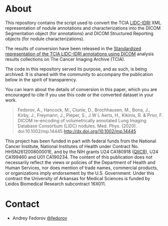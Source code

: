# About

This repository contains the script used to convert the TCIA
[LIDC-IDRI](https://wiki.cancerimagingarchive.net/display/Public/LIDC-IDRI)
XML representation of nodule annotations and characterizations into the DICOM
Segmentation object (for annotations) and DICOM Structured Reporting objects
(for nodule characterizations).

The results of conversion have been released in the [Standardized representation of the TCIA LIDC-IDRI annotations using DICOM](https://wiki.cancerimagingarchive.net/display/DOI/Standardized+representation+of+the+TCIA+LIDC-IDRI+annotations+using+DICOM) analysis results collections on The Cancer Imaging Archive (TCIA). 

The code in this repository served its purpose, and as such, is being archived. It is shared with the community to accompany the publication below in the spirit of transparency. 

You can learn about the details of conversion in this paper, which you are encouraged to cite if you use this code or the converted dataset in your work.

> Fedorov, A., Hancock, M., Clunie, D., Brochhausen, M., Bona, J., Kirby, J., Freymann, J., Pieper, S., J W L Aerts, H., Kikinis, R. & Prior, F. DICOM re-encoding of volumetrically annotated Lung Imaging Database Consortium (LIDC) nodules. Med. Phys. (2020). doi:10.1002/mp.14445 http://dx.doi.org/10.1002/mp.14445

This project has been funded in part with federal funds from the National Cancer Institute, National Institutes of Health under Contract No. HHSN261200800001E, and by the NIH grants U24 CA180918 ([QIICR](http://qiicr.org)), U24 CA199460 and U01 CA190234. The content of this publication does not necessarily reflect the views or policies of the Department of Health and Human Services, nor does mention of trade names, commercial products, or organizations imply endorsement by the U.S. Government. Under this contract the University of Arkansas for Medical Sciences is funded by Leidos Biomedical Research subcontract 16X011.

# Contact

* Andrey Fedorov [@fedorov](https://fedorov.github.com)
